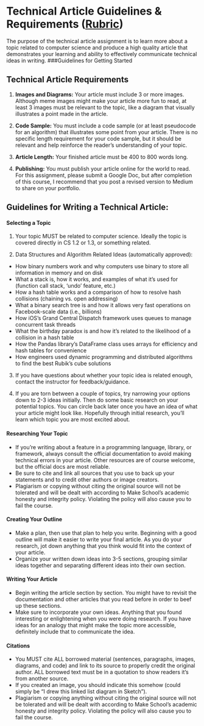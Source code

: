 
# Technical Article Guidelines & Requirements ([Rubric](Rubric_TechnicalArticle.md))
The purpose of the technical article assignment is to learn more about a topic related to computer science and produce a high quality article that demonstrates your learning and ability to effectively communicate technical ideas in writing.
###Guidelines for Getting Started

## Technical Article Requirements

1. **Images and Diagrams:** Your article must include 3 or more images. Although meme images might make your article more fun to read, at least 3 images must be relevant to the topic, like a diagram that visually illustrates a point made in the article.

2. **Code Sample:** You must include a code sample (or at least pseudocode for an algorithm) that illustrates some point from your article.
There is no specific length requirement for your code sample, but it should be relevant and help reinforce the reader’s understanding of your topic.

3. **Article Length:** Your finished article must be 400 to 800 words long.

4. **Publishing:** You must publish your article online for the world to read. For this assignment, please submit a Google Doc, but after completion of this course, I recommend that you post a revised version to Medium to share on your portfolio.

## Guidelines for Writing a Technical Article:
#### Selecting a Topic
1. Your topic MUST be related to computer science. Ideally the topic is covered directly in CS 1.2 or 1.3, or something related.

2. Data Structures and Algorithm Related Ideas (automatically approved):
  * How binary numbers work and why computers use binary to store all information in memory and on disk
  * What a stack is, how it works, and examples of what it’s used for (function call stack, ‘undo’ feature, etc.)
  * How a hash table works and a comparison of how to resolve hash collisions (chaining vs. open addressing)
  * What a binary search tree is and how it allows very fast operations on Facebook-scale data (i.e., billions)
  * How iOS’s Grand Central Dispatch framework uses queues to manage concurrent task threads
  * What the birthday paradox is and how it’s related to the likelihood of a collision in a hash table
  * How the Pandas library’s DataFrame class uses arrays for efficiency and hash tables for convenience
  * How engineers used dynamic programming and distributed algorithms to find the best Rubik’s cube solutions
  
3. If you have questions about whether your topic idea is related enough, contact the instructor for feedback/guidance.
 
4. If you are torn between a couple of topics, try narrowing your options down to 2-3 ideas initially. Then do some basic research on your potential topics. You can circle back later once you have an idea of what your article might look like. Hopefully through initial research, you’ll learn which topic you are most excited about.

#### Researching Your Topic
* If you’re writing about a feature in a programming language, library, or framework, always consult the official documentation to avoid making technical errors in your article. Other resources are of course welcome, but the official docs are most reliable.
* Be sure to cite and link all sources that you use to back up your statements and to credit other authors or image creators.
* Plagiarism or copying without citing the original source will not be tolerated and will be dealt with according to Make School’s academic honesty and integrity policy. Violating the policy will also cause you to fail the course.

#### Creating Your Outline
* Make a plan, then use that plan to help you write. Beginning with a good outline will make it easier to write your final article. As you do your research, jot down anything that you think would fit into the context of your article.
* Organize your written down ideas into 3-5 sections, grouping similar ideas together and separating different ideas into their own section. 

#### Writing Your Article
* Begin writing the article section by section. You might have to revisit the documentation and other articles that you read before in order to beef up these sections.
* Make sure to incorporate your own ideas. Anything that you found interesting or enlightening when you were doing research. If you have ideas for an analogy that might make the topic more accessible, definitely include that to communicate the idea.


#### Citations
* You MUST cite ALL borrowed material (sentences, paragraphs, images, diagrams, and code) and link to its source to properly credit the original author. ALL borrowed text must be in a quotation to show readers it’s from another source.
* If you created an image, you should indicate this somehow (could simply be “I drew this linked list diagram in Sketch”).
* Plagiarism or copying anything without citing the original source will not be tolerated and will be dealt with according to Make School’s academic honesty and integrity policy. Violating the policy will also cause you to fail the course.



